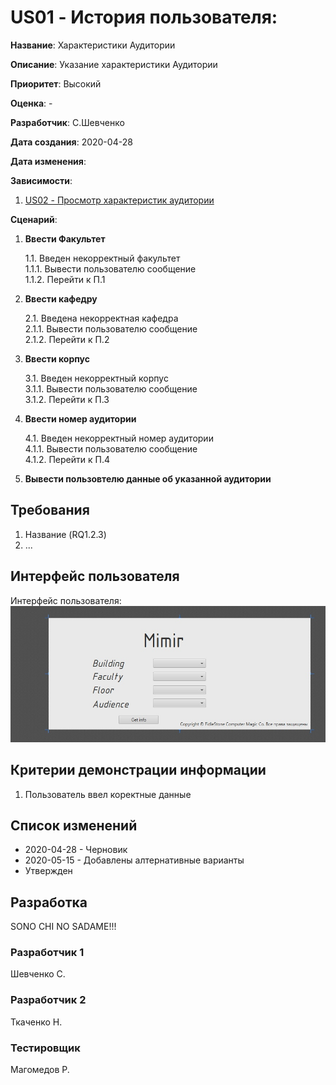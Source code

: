 # US01 - История пользователя: 
**Название**: Характеристики Аудитории

**Описание**: Указание характеристики Аудитории

**Приоритет**: Высокий

**Оценка**: -

**Разработчик**: С.Шевченко

**Дата создания**: 2020-04-28

**Дата изменения**: 

**Зависимости**:

1. [US02 - Просмотр характеристик аудитории](US02.md)

**Сценарий**:

1. **Ввести Факультет**

    1.1. Введен некорректный факультет\
        1.1.1. Вывести пользователю сообщение\
        1.1.2. Перейти к П.1
    
2. **Ввести кафедру**

    2.1. Введена некорректная кафедра\
        2.1.1. Вывести пользователю сообщение\
        2.1.2. Перейти к П.2

3. **Ввести корпус**

    3.1. Введен некорректный корпус\
        3.1.1. Вывести пользователю сообщение\
        3.1.2. Перейти к П.3

4. **Ввести номер аудитории**

    4.1. Введен некорректный номер аудитории\
        4.1.1. Вывести пользователю сообщение\
        4.1.2. Перейти к П.4

5. **Вывести пользовтелю данные об указанной аудитории**

## Требования
1. Название (RQ1.2.3)
2. ...

## Интерфейс пользователя
Интерфейс пользователя:
![Основное окно](https://github.com/FiddleStoneComputerMagics/Project_Mimir/blob/master/docs/Interface_Demo.jpg)

## Критерии демонстрации информации
1. Пользователь ввел коректные данные

## Список изменений
- 2020-04-28 - Черновик
- 2020-05-15 - Добавлены алтернативные варианты
- Утвержден

## Разработка
SONO CHI NO SADAME!!!

### Разработчик 1
Шевченко С.
### Разработчик 2
Ткаченко Н.
### Тестировщик
Магомедов Р.
